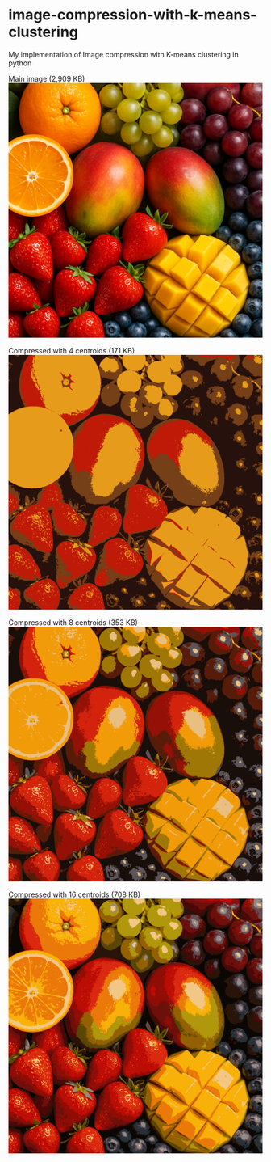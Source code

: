 # image-compression-with-k-means-clustering
My implementation of Image compression with K-means clustering in python

Main image (2,909 KB)
![Compressed Image](fruits.png)

Compressed with 4 centroids (171 KB)
![Compressed Image](4_centroids.png)

Compressed with 8 centroids (353 KB)
![Compressed Image](8_centroids.png)

Compressed with 16 centroids (708 KB)
![Compressed Image](16_centroids.png)
